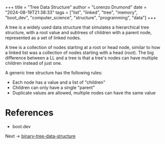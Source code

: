 +++
title = "Tree Data Structure"
author = "Lorenzo Drumond"
date = "2024-08-19T21:38:33"
tags = ["list",  "linked",  "tree",  "memory",  "boot_dev",  "computer_science",  "structure",  "programming",  "data"]
+++



A tree is a widely used data structure that simulates a hierarchical tree structure, with a root value and subtrees of children with a parent node, represented as a set of linked nodes.

A tree is a collection of nodes starting at a root or head node, similar to how a linked list was a collection of nodes starting with a head (root). The big difference between a LL and a tree is that a tree's nodes can have multiple children instead of just one.

A generic tree structure has the following rules:

- Each node has a value and a list of "children"
- Children can only have a single "parent"
- Duplicate values are allowed, multiple nodes can have the same value


# References

- boot.dev

Next -> [binary-tree-data-structure](/wiki/binary-tree-data-structure/)
